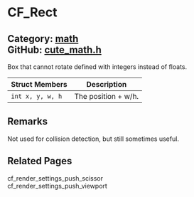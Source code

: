 [//]: # (This file is automatically generated by Cute Framework's docs parser.)
[//]: # (Do not edit this file by hand!)
[//]: # (See: https://github.com/RandyGaul/cute_framework/blob/master/samples/docs_parser.cpp)
[](../header.md ':include')

# CF_Rect

Category: [math](/api_reference?id=math)  
GitHub: [cute_math.h](https://github.com/RandyGaul/cute_framework/blob/master/include/cute_math.h)  
---

Box that cannot rotate defined with integers instead of floats.

Struct Members | Description
--- | ---
`int x, y, w, h` | The position + w/h.

## Remarks

Not used for collision detection, but still sometimes useful.

## Related Pages

cf_render_settings_push_scissor  
cf_render_settings_push_viewport  
